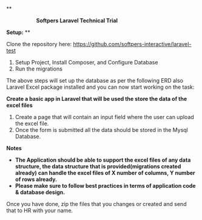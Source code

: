 **


`			`**Softpers Laravel Technical Trial** 


**Setup:** 
**

Clone the repository here:  <https://github.com/softpers-interactive/laravel-test>

1. Setup Project, Install Composer, and Configure Database
1. Run the migrations

The  above steps will set up the database as per the following ERD also Laravel Excel package installed and you can now start working on the task: 










**Create a basic app in Laravel that will be used the store the data of the excel files**

1. Create a page that will contain an input field where the user can upload the excel file.
1. Once the form is submitted all the data should be stored in the Mysql Database.


**Notes**

- **The Application should be able to support the excel files of any data structure, the data structure that is provided(migrations created already) can handle the excel files of X number of columns, Y number of rows already.**
- **Please make sure to follow best practices in terms of application code & database design.**  


Once you have done, zip the files that you changes or created and send that to HR with your name. 
